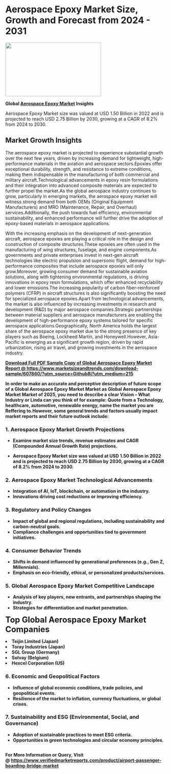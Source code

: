 <H1>Aerospace Epoxy Market Size, Growth and Forecast from 2024 - 2031</H1><img class="aligncenter size-medium wp-image-584254" src="https://thirdeyenews.in/wp-content/uploads/2024/09/Global-Market-Research-300x168.jpeg" alt="" width="300" height="168" /><p><strong>Global&nbsp;<a href="https://www.marketsizeandtrends.com/download-sample/607860/?utm_source=Github8j?utm_medium=215">Aerospace Epoxy Market</a> Insights</strong></p><p>Aerospace Epoxy Market size was valued at USD 1.50 Billion in 2022 and is projected to reach USD 2.75 Billion by 2030, growing at a CAGR of 8.2% from 2024 to 2030.</p><p><h2>Market Growth Insights</h2> <p>The aerospace epoxy market is projected to experience substantial growth over the next few years, driven by increasing demand for lightweight, high-performance materials in the aviation and aerospace sectors.Epoxies offer exceptional durability, strength, and resistance to extreme conditions, making them indispensable in the manufacturing of both commercial and military aircraft.Technological advancements in epoxy resin formulations and their integration into advanced composite materials are expected to further propel the market.As the global aerospace industry continues to grow, particularly in emerging markets, the aerospace epoxy market will witness strong demand from both OEMs (Original Equipment Manufacturers) and MRO (Maintenance, Repair, and Overhaul) services.Additionally, the push towards fuel efficiency, environmental sustainability, and enhanced performance will further drive the adoption of epoxy-based materials in aerospace applications.</p> <p><strong><a href="#"></a></strong></p> <p>With the increasing emphasis on the development of next-generation aircraft, aerospace epoxies are playing a critical role in the design and construction of composite structures.These epoxies are often used in the manufacturing of wing structures, fuselage, and engine components.As governments and private enterprises invest in next-gen aircraft technologies like electric propulsion and supersonic flight, demand for high-performance composites that include aerospace epoxies will only grow.Moreover, growing consumer demand for sustainable aviation solutions, along with tightening environmental regulations, is driving innovations in epoxy resin formulations, which offer enhanced recyclability and lower emissions.The increasing popularity of carbon fiber-reinforced polymers (CFRP) in aircraft structures is also significantly boosting the need for specialized aerospace epoxies.Apart from technological advancements, the market is also influenced by increasing investments in research and development (R&D) by major aerospace companies.Strategic partnerships between material suppliers and aerospace manufacturers are enabling the development of high-performance epoxy systems tailored for specific aerospace applications.Geographically, North America holds the largest share of the aerospace epoxy market due to the strong presence of key players such as Boeing, Lockheed Martin, and Honeywell.However, Asia-Pacific is emerging as a significant growth region, driven by rapid urbanization, rising air travel, and growing investments in the aerospace industry.</p> <p><strong><a href="#"></p><p><span class=""><strong>Download Full PDF Sample Copy of Global Aerospace Epoxy Market Report</strong> @ <a href="https://www.marketsizeandtrends.com/download-sample/607860/?utm_source=Github8j?utm_medium=215" target="_blank">https://www.marketsizeandtrends.com/download-sample/607860/?utm_source=Github8j?utm_medium=215</a></span></p><p>In order to make an accurate and perceptive description of future scope of a Global&nbsp;Aerospace Epoxy Market Market as Global&nbsp;Aerospace Epoxy Market Market of 2025, you need to describe a clear Vision &ndash; What Industry or Linda can you think of for example: Quote from a Technology, healthcare, automotive, renewable energy, name the market you are Reffering to.However, some general trends and factors usually impact market reports and their future outlook include:</p><h3>1.&nbsp;<strong>Aerospace Epoxy Market Growth Projections</strong></h3><ul><li>Examine market size trends, revenue estimates and CAGR (Compounded Annual Growth Rate) projections.</li><li><p>Aerospace Epoxy Market size was valued at USD 1.50 Billion in 2022 and is projected to reach USD 2.75 Billion by 2030, growing at a CAGR of 8.2% from 2024 to 2030.</p></li></ul><h3>2.&nbsp;<strong>Aerospace Epoxy Market Technological Advancements</strong></h3><ul><li>Integration of AI, IoT, blockchain, or automation in the industry.</li><li>Innovations driving cost reductions or improving efficiency.</li></ul><h3>3.&nbsp;<strong>Regulatory and Policy Changes</strong></h3><ul><li>Impact of global and regional regulations, including sustainability and carbon-neutral goals.</li><li>Compliance challenges and opportunities tied to government initiatives.</li></ul><h3>4.&nbsp;<strong>Consumer Behavior Trends</strong></h3><ul><li>Shifts in demand influenced by generational preferences (e.g., Gen Z, Millennials).</li><li>Emphasis on eco-friendly, ethical, or personalized products/services.</li></ul><h3>5.&nbsp;<strong>Global Aerospace Epoxy Market Competitive Landscape</strong></h3><ul><li>Analysis of key players, new entrants, and partnerships shaping the industry.</li><li>Strategies for differentiation and market penetration.</li></ul><p data-pm-slice="1 1 []"><span style="color: inherit; font-family: inherit; font-size: 25px;">Top Global Aerospace Epoxy Market Companies</span></p><div class="" data-test-id=""><p><li>Teijin Limited (Japan)</li><li> Toray Industries (Japan)</li><li> SGL Group (Germany)</li><li> Solvay (Belgium)</li><li> Hexcel Corporation (US)</li></p></div><h3>6.&nbsp;<strong>Economic and Geopolitical Factors</strong></h3><ul><li>Influence of global economic conditions, trade policies, and geopolitical events.</li><li>Resilience of the market to inflation, currency fluctuations, or global crises.</li></ul><h3>7.&nbsp;<strong>Sustainability and ESG (Environmental, Social, and Governance)</strong></h3><ul><li>Adoption of sustainable practices to meet ESG criteria.</li><li>Opportunities in green technologies and circular economy principles.</li></ul><h2><strong style="font-size: 14px;">For More Information or Query, Visit @&nbsp;</strong><a style="background-color: #ffffff; font-size: 14px;" href="https://www.marketsizeandtrends.com/report/aerospace-epoxy-market/" target="_blank">https://www.verifiedmarketreports.com/product/airport-passenger-boarding-bridge-market</a></h2>